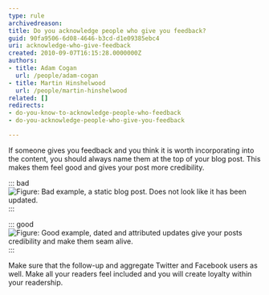 ```yaml
---
type: rule
archivedreason: 
title: Do you acknowledge people who give you feedback?
guid: 90fa9506-6d08-4646-b3cd-d1e09385ebc4
uri: acknowledge-who-give-feedback
created: 2010-09-07T16:15:28.0000000Z
authors:
- title: Adam Cogan
  url: /people/adam-cogan
- title: Martin Hinshelwood
  url: /people/martin-hinshelwood
related: []
redirects:
- do-you-know-to-acknowledge-people-who-feedback
- do-you-acknowledge-people-who-give-you-feedback

---
```


If someone gives you feedback and you think it is worth incorporating into the content, you should always name them at the top of your blog post. This makes them feel good and gives your post more credibility.  

<!--endintro-->


::: bad  
![Figure: Bad example, a static blog post. Does not look like it has been updated.](RulesBloggingAcknowledgeBad.jpg)  
:::


::: good  
![Figure: Good example, dated and attributed updates give your posts credibility and make them seam alive.](RulesBloggingAcknowledgeGood.jpg)  
:::

Make sure that the follow-up and aggregate Twitter and Facebook users as well. Make all your readers feel included and you will create loyalty within your readership.
